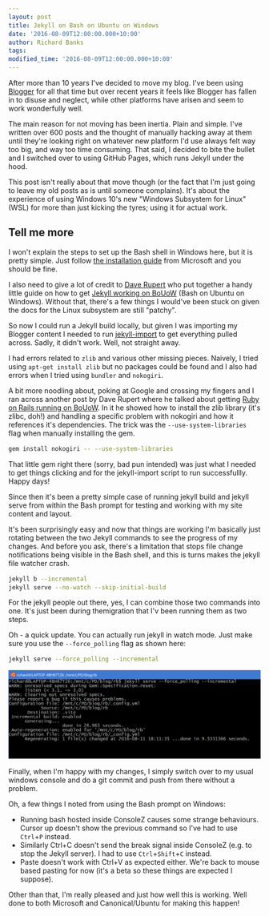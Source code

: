 ```yaml
---
layout: post
title: Jekyll on Bash on Ubuntu on Windows
date: '2016-08-09T12:00:00.000+10:00'
author: Richard Banks
tags: 
modified_time: '2016-08-09T12:00:00.000+10:00'
---
```

After more than 10 years I've decided to move my blog. I've been using [Blogger](http://blogger.com) for all that time but over recent years it feels like Blogger has fallen in to disuse and neglect, while other platforms have arisen and seem to work wonderfully well.

The main reason for not moving has been inertia. Plain and simple. I've written over 600 posts and the thought of manually hacking away at them until they're looking right on whatever new platform I'd use always felt way too big, and way too time consuming. That said, I decided to bite the bullet and I switched over to using GitHub Pages, which runs Jekyll under the hood.

This post isn't really about that move though (or the fact that I'm just going to leave my old posts as is until someone complains). It's about the experience of using Windows 10's new "Windows Subsystem for Linux" (WSL) for more than just kicking the tyres; using it for actual work.

## Tell me more

I won't explain the steps to set up the Bash shell in Windows here, but it is pretty simple. Just follow [the installation guide](https://msdn.microsoft.com/en-us/commandline/wsl/install_guide) from Microsoft and you should be fine.

I also need to give a lot of credit to [Dave Rupert](http://daverupert.com) who put together a handy little guide on how to get [Jekyll working on BoUoW](http://daverupert.com/2016/04/jekyll-on-windows-with-bash/) (Bash on Ubuntu on Windows). Without that, there's a few things I would've been stuck on given the docs for the Linux subsystem are still "patchy".  

So now I could run a Jekyll build locally, but given I was importing my Blogger content I needed to run [jekyll-import](http://import.jekyllrb.com/docs/blogger/) to get everything pulled across. Sadly, it didn't work. Well, not straight away.

I had errors related to `zlib` and various other missing pieces. Naively, I tried using `apt-get install zlib` but no packages could be found and I also had errors when I tried using `bundler` and `nokogiri`.

A bit more noodling about, poking at Google and crossing my fingers and I ran across another post by Dave Rupert where he talked about getting [Ruby on Rails running on BoUoW](http://daverupert.com/2016/06/ruby-on-rails-on-bash-on-ubuntu-on-windows/). In it he showed how to install the zlib library (it's zlibc, doh!) and handling a specific problem with nokogiri and how it references it's dependencies. The trick was the `--use-system-libraries` flag when manually installing the gem.

``` bash
gem install nokogiri -- --use-system-libraries
```

That little gem right there (sorry, bad pun intended) was just what I needed to get things clicking and for the jekyll-import script to run successfullly. Happy days!

Since then it's been a pretty simple case of running jekyll build and jekyll serve from within the Bash prompt for testing and working with my site content and layout.

It's been surprisingly easy and now that things are working I'm basically just rotating between the two Jekyll commands to see the progress of my changes. And before you ask, there's a limitation that stops file change notifications being visible in the Bash shell, and this is turns makes the jekyll file watcher crash. 

``` bash
jekyll b --incremental
jekyll serve --no-watch --skip-initial-build 
```

For the jekyll people out there, yes, I can combine those two commands into one. It's just been during themigration that I'v been running them as two steps. 

Oh - a quick update. You can actually run jekyll in watch mode. Just make sure you use the `--force_polling` flag as shown here: 

``` bash
jekyll serve --force_polling --incremental 
```
![bash console](/assets/images/2016-08-11_jobouow.jpg)


Finally, when I'm happy with my changes, I simply switch over to my usual windows console and do a git commit and push from there without a problem.

Oh, a few things I noted from using the Bash prompt on Windows:

* Running bash hosted inside ConsoleZ causes some strange behaviours. Cursor up doesn't show the previous command so I've had to use `Ctrl`+`P` instead.
* Similarly Ctrl+C doesn't send the break signal inside ConsoleZ (e.g. to stop the Jekyll server).  I had to use `Ctrl`+`Shift`+`C` instead.
* Paste doesn't work with Ctrl+V as expected either. We're back to mouse based pasting for now (it's a beta so these things are expected I suppose).

Other than that, I'm really pleased and just how well this is working. Well done to both Microsoft and Canonical/Ubuntu for making this happen!
